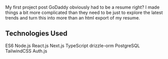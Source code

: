 My first project post GoDaddy obviously had to be a resume right? I made things a bit more complicated than they need to be just to explore the latest trends and turn this into more than an html export of my resume.

## Technologies Used
ES6
Node.js
React.js
Next.js
TypeScript
drizzle-orm
PostgreSQL
TailwindCSS
Auth.js
